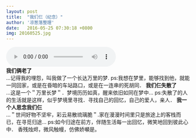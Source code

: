 ```yaml
---
layout: post
title:  "我们仨（纪念）"
author: '凉葱落整理'
date:   2016-05-25 07:30:18 +0800
img: 20160525.jpg
---
```

<audio src="http://music.baidutt.com/up/kwcywaka/mkmpcu.mp3" controls="controls" autoplay="true">
你的浏览器不知道哦！
</audio>
<br>
<b>我们俩老了</b> <br>
...记得我的埋怨，叫我做了一个长达万里的梦.     
ps:我想在梦里，能够找到他，就能一同回家，或是在昏暗的车站路口，或是在一连串的死胡同．        
<b>我们仨失散了</b> <br>
...这是一个＂万里长梦＂．梦境历历如真，醒来依旧如同在梦中...       
ps:失散了的人的生活就是这样，似乎梦境里寻找．寻找自己的回忆，自己的爱人，亲人．       
<b>我一个人思念我们仨</b> <br>
...＂世间好物不坚牢，彩云易散琉璃脆＂.家在漫漫时间里只是旅途上的客栈而已，在寻觅归途...     
ps:如今归途在前方，伴随生活每一出回忆，微笑地回到彼此心中．     
香残烛烬，微风触幔，仿佛娇嚬是。